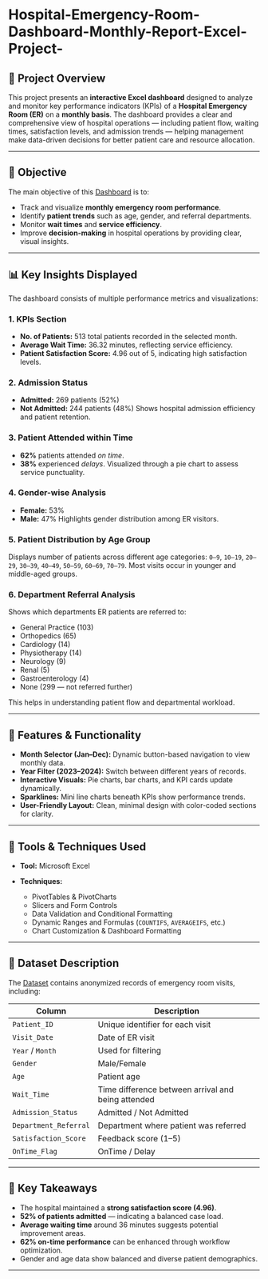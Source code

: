 # Hospital-Emergency-Room-Dashboard-Monthly-Report-Excel-Project-

## 📘 Project Overview

This project presents an **interactive Excel dashboard** designed to analyze and monitor key performance indicators (KPIs) of a **Hospital Emergency Room (ER)** on a **monthly basis**.
The dashboard provides a clear and comprehensive view of hospital operations — including patient flow, waiting times, satisfaction levels, and admission trends — helping management make data-driven decisions for better patient care and resource allocation.

---

## 🎯 Objective

The main objective of this <a href="https://github.com/shubhamydv10/Hospital-Emergency-Room-Dashboard-Monthly-Report-Excel-Project-/blob/main/Final%20Dashboard.png">Dashboard</a> is to:

* Track and visualize **monthly emergency room performance**.
* Identify **patient trends** such as age, gender, and referral departments.
* Monitor **wait times** and **service efficiency**.
* Improve **decision-making** in hospital operations by providing clear, visual insights.

---

## 📊 Key Insights Displayed

The dashboard consists of multiple performance metrics and visualizations:

### 1. **KPIs Section**

* **No. of Patients:** 513 total patients recorded in the selected month.
* **Average Wait Time:** 36.32 minutes, reflecting service efficiency.
* **Patient Satisfaction Score:** 4.96 out of 5, indicating high satisfaction levels.

### 2. **Admission Status**

* **Admitted:** 269 patients (52%)
* **Not Admitted:** 244 patients (48%)
  Shows hospital admission efficiency and patient retention.

### 3. **Patient Attended within Time**

* **62%** patients attended *on time*.
* **38%** experienced *delays*.
  Visualized through a pie chart to assess service punctuality.

### 4. **Gender-wise Analysis**

* **Female:** 53%
* **Male:** 47%
  Highlights gender distribution among ER visitors.

### 5. **Patient Distribution by Age Group**

Displays number of patients across different age categories:
`0–9`, `10–19`, `20–29`, `30–39`, `40–49`, `50–59`, `60–69`, `70–79`.
Most visits occur in younger and middle-aged groups.

### 6. **Department Referral Analysis**

Shows which departments ER patients are referred to:

* General Practice (103)
* Orthopedics (65)
* Cardiology (14)
* Physiotherapy (14)
* Neurology (9)
* Renal (5)
* Gastroenterology (4)
* None (299 — not referred further)

This helps in understanding patient flow and departmental workload.

---

## 🧩 Features & Functionality

* **Month Selector (Jan–Dec):** Dynamic button-based navigation to view monthly data.
* **Year Filter (2023–2024):** Switch between different years of records.
* **Interactive Visuals:** Pie charts, bar charts, and KPI cards update dynamically.
* **Sparklines:** Mini line charts beneath KPIs show performance trends.
* **User-Friendly Layout:** Clean, minimal design with color-coded sections for clarity.

---

## 🧮 Tools & Techniques Used

* **Tool:** Microsoft Excel
* **Techniques:**

  * PivotTables & PivotCharts
  * Slicers and Form Controls
  * Data Validation and Conditional Formatting
  * Dynamic Ranges and Formulas (`COUNTIFS`, `AVERAGEIFS`, etc.)
  * Chart Customization & Dashboard Formatting

---

## 📁 Dataset Description

The <a href="https://github.com/shubhamydv10/Hospital-Emergency-Room-Dashboard-Monthly-Report-Excel-Project-/blob/main/Hospital%20Emergency%20Room%20Data.csv">Dataset</a> contains anonymized records of emergency room visits, including:

| Column                | Description                                        |
| --------------------- | -------------------------------------------------- |
| `Patient_ID`          | Unique identifier for each visit                   |
| `Visit_Date`          | Date of ER visit                                   |
| `Year` / `Month`      | Used for filtering                                 |
| `Gender`              | Male/Female                                        |
| `Age`                 | Patient age                                        |
| `Wait_Time`           | Time difference between arrival and being attended |
| `Admission_Status`    | Admitted / Not Admitted                            |
| `Department_Referral` | Department where patient was referred              |
| `Satisfaction_Score`  | Feedback score (1–5)                               |
| `OnTime_Flag`         | OnTime / Delay                                     |

---

## 🧠 Key Takeaways

* The hospital maintained a **strong satisfaction score (4.96)**.
* **52% of patients admitted** — indicating a balanced case load.
* **Average waiting time** around 36 minutes suggests potential improvement areas.
* **62% on-time performance** can be enhanced through workflow optimization.
* Gender and age data show balanced and diverse patient demographics.

---









